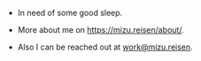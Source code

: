 - In need of some good sleep.

- More about me on https://mizu.reisen/about/.
- Also I can be reached out at work@mizu.reisen.
